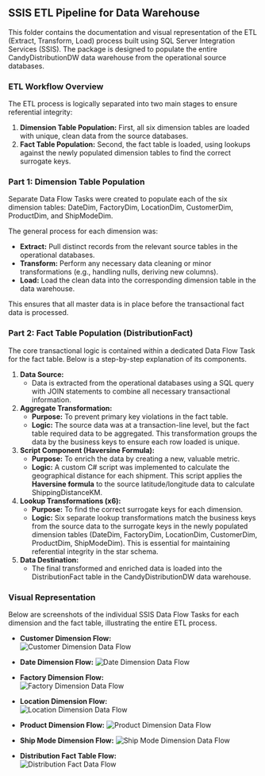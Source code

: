 ## **SSIS ETL Pipeline for Data Warehouse**

This folder contains the documentation and visual representation of the ETL (Extract, Transform, Load) process built using SQL Server Integration Services (SSIS). The package is designed to populate the entire CandyDistributionDW data warehouse from the operational source databases.

### 

### **ETL Workflow Overview**

The ETL process is logically separated into two main stages to ensure referential integrity:

1. **Dimension Table Population:** First, all six dimension tables are loaded with unique, clean data from the source databases.  
2. **Fact Table Population:** Second, the fact table is loaded, using lookups against the newly populated dimension tables to find the correct surrogate keys.

### 

### **Part 1: Dimension Table Population**

Separate Data Flow Tasks were created to populate each of the six dimension tables: DateDim, FactoryDim, LocationDim, CustomerDim, ProductDim, and ShipModeDim.

The general process for each dimension was:

* **Extract:** Pull distinct records from the relevant source tables in the operational databases.  
* **Transform:** Perform any necessary data cleaning or minor transformations (e.g., handling nulls, deriving new columns).  
* **Load:** Load the clean data into the corresponding dimension table in the data warehouse.

This ensures that all master data is in place before the transactional fact data is processed.

### 

### **Part 2: Fact Table Population (DistributionFact)**

The core transactional logic is contained within a dedicated Data Flow Task for the fact table. Below is a step-by-step explanation of its components.

1. **Data Source:**  
   * Data is extracted from the operational databases using a SQL query with JOIN statements to combine all necessary transactional information.  
2. **Aggregate Transformation:**  
   * **Purpose:** To prevent primary key violations in the fact table.  
   * **Logic:** The source data was at a transaction-line level, but the fact table required data to be aggregated. This transformation groups the data by the business keys to ensure each row loaded is unique.  
3. **Script Component (Haversine Formula):**  
   * **Purpose:** To enrich the data by creating a new, valuable metric.  
   * **Logic:** A custom C\# script was implemented to calculate the geographical distance for each shipment. This script applies the **Haversine formula** to the source latitude/longitude data to calculate ShippingDistanceKM.  
4. **Lookup Transformations (x6):**  
   * **Purpose:** To find the correct surrogate keys for each dimension.  
   * **Logic:** Six separate lookup transformations match the business keys from the source data to the surrogate keys in the newly populated dimension tables (DateDim, FactoryDim, LocationDim, CustomerDim, ProductDim, ShipModeDim). This is essential for maintaining referential integrity in the star schema.  
5. **Data Destination:**  
   * The final transformed and enriched data is loaded into the DistributionFact table in the CandyDistributionDW data warehouse.

### 

### **Visual Representation**

Below are screenshots of the individual SSIS Data Flow Tasks for each dimension and the fact table, illustrating the entire ETL process.

- **Customer Dimension Flow:**  
  ![Customer Dimension Data Flow](./ETL\_Screenshots/CustomerDim\_dataflow.png) 
  
- **Date Dimension Flow:** 
  ![Date Dimension Data Flow](./ETL\_Screenshots/DateDim\_dataflow.png)  
  
- **Factory Dimension Flow:**  
  ![Factory Dimension Data Flow](./ETL\_Screenshots/FactoryDim\_dataflow.png)  
  
- **Location Dimension Flow:**  
  ![Location Dimension Data Flow](./ETL\_Screenshots/LocationDim\_dataflow.png)  
  
- **Product Dimension Flow:**
  ![Product Dimension Data Flow](./ETL\_Screenshots/ProductDim\_dataflow.png)  
  
- **Ship Mode Dimension Flow:**
  ![Ship Mode Dimension Data Flow](./ETL\_Screenshots/ShipModeDim\_dataflow.png)
  
- **Distribution Fact Table Flow:**  
  ![Distribution Fact Data Flow](./ETL\_Screenshots/DistributionFact\_dataflow.png)

